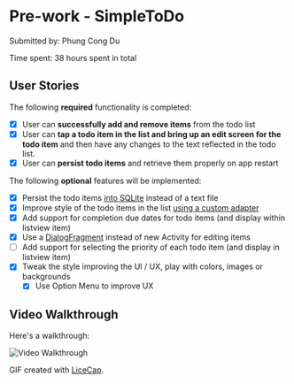 # Pre-work - SimpleToDo


Submitted by: Phung Cong Du

Time spent: 38 hours spent in total

## User Stories

The following **required** functionality is completed:

* [x] User can **successfully add and remove items** from the todo list
* [x] User can **tap a todo item in the list and bring up an edit screen for the todo item** and then have any changes to the text reflected in the todo list.
* [x] User can **persist todo items** and retrieve them properly on app restart

The following **optional** features will be implemented:

* [x] Persist the todo items [into SQLite](http://guides.codepath.com/android/Persisting-Data-to-the-Device#sqlite) instead of a text file
* [x] Improve style of the todo items in the list [using a custom adapter](http://guides.codepath.com/android/Using-an-ArrayAdapter-with-ListView)
* [x] Add support for completion due dates for todo items (and display within listview item)
* [x] Use a [DialogFragment](http://guides.codepath.com/android/Using-DialogFragment) instead of new Activity for editing items
* [ ] Add support for selecting the priority of each todo item (and display in listview item)
* [x] Tweak the style improving the UI / UX, play with colors, images or backgrounds
    * [x] Use Option Menu to improve UX

## Video Walkthrough 

Here's a walkthrough:

<img src=http://i.imgur.com/LA5wD.gif title='Video Walkthrough' width='' alt='Video Walkthrough' />

GIF created with [LiceCap](http://www.cockos.com/licecap/).